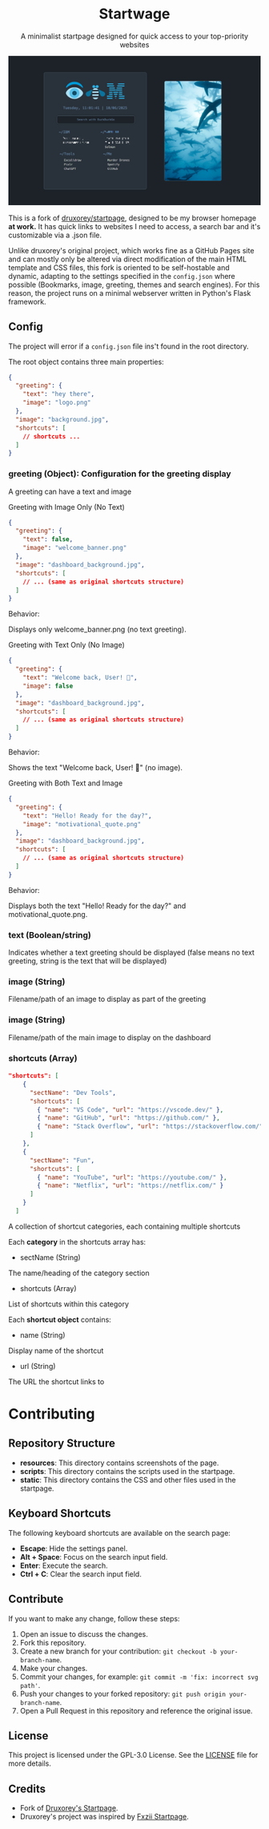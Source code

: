 <h1 align="center">Startwage</h1>

<p align="center">A minimalist startpage designed for quick access to your top-priority websites</p>

![Startwage Screenshot](./resources/wagepage_2025-06-10_2.png)

This is a fork of [druxorey/startpage](https://github.com/druxorey/startpage), designed to be my browser homepage **at work.** It has quick links to websites I need to access, a search bar and it's customizable via a .json file.

Unlike druxorey's original project, which works fine as a GitHub Pages site and can mostly only be altered via direct modification of the main HTML template and CSS files, this fork is oriented to be self-hostable and dynamic, adapting to the settings specified in the `config.json` where possible (Bookmarks, image, greeting, themes and search engines). For this reason, the project runs on a minimal webserver written in Python's Flask framework.

## Config

The project will error if a `config.json` file ins't found in the root directory.

The root object contains three main properties:

```json
{
  "greeting": {
    "text": "hey there",
    "image": "logo.png"
  },
  "image": "background.jpg",
  "shortcuts": [
    // shortcuts ...
  ]
}
```

### greeting (Object): Configuration for the greeting display

A greeting can have a text and image

Greeting with Image Only (No Text)

```json
{
  "greeting": {
    "text": false,
    "image": "welcome_banner.png"
  },
  "image": "dashboard_background.jpg",
  "shortcuts": [
    // ... (same as original shortcuts structure)
  ]
}
```

Behavior:

Displays only welcome_banner.png (no text greeting).

Greeting with Text Only (No Image)

```json
{
  "greeting": {
    "text": "Welcome back, User! 👋",
    "image": false
  },
  "image": "dashboard_background.jpg",
  "shortcuts": [
    // ... (same as original shortcuts structure)
  ]
}
```

Behavior:

Shows the text "Welcome back, User! 👋" (no image).

Greeting with Both Text and Image

```json
{
  "greeting": {
    "text": "Hello! Ready for the day?",
    "image": "motivational_quote.png"
  },
  "image": "dashboard_background.jpg",
  "shortcuts": [
    // ... (same as original shortcuts structure)
  ]
}
```

Behavior:

Displays both the text "Hello! Ready for the day?" and motivational_quote.png.

### text (Boolean/string)

Indicates whether a text greeting should be displayed (false means no text greeting, string is the text that will be displayed)

### image (String)

Filename/path of an image to display as part of the greeting

### image (String)

Filename/path of the main image to display on the dashboard

### shortcuts (Array)

```json
"shortcuts": [
    {
      "sectName": "Dev Tools",
      "shortcuts": [
        { "name": "VS Code", "url": "https://vscode.dev/" },
        { "name": "GitHub", "url": "https://github.com/" },
        { "name": "Stack Overflow", "url": "https://stackoverflow.com/" }
      ]
    },
    {
      "sectName": "Fun",
      "shortcuts": [
        { "name": "YouTube", "url": "https://youtube.com/" },
        { "name": "Netflix", "url": "https://netflix.com/" }
      ]
    }
  ]
```

A collection of shortcut categories, each containing multiple shortcuts

Each **category** in the shortcuts array has:

- sectName (String)

The name/heading of the category section

- shortcuts (Array)

List of shortcuts within this category

Each **shortcut object** contains:

- name (String)

Display name of the shortcut

- url (String)

The URL the shortcut links to

# Contributing

## Repository Structure

- **resources**: This directory contains screenshots of the page.
- **scripts**: This directory contains the scripts used in the startpage.
- **static**: This directory contains the CSS and other files used in the startpage.

## Keyboard Shortcuts

The following keyboard shortcuts are available on the search page:

- **Escape**: Hide the settings panel.
- **Alt + Space**: Focus on the search input field.
- **Enter**: Execute the search.
- **Ctrl + C**: Clear the search input field.

## Contribute

If you want to make any change, follow these steps:

1. Open an issue to discuss the changes.
2. Fork this repository.
3. Create a new branch for your contribution: `git checkout -b your-branch-name`.
4. Make your changes.
5. Commit your changes, for example: `git commit -m 'fix: incorrect svg path'`.
6. Push your changes to your forked repository: `git push origin your-branch-name`.
7. Open a Pull Request in this repository and reference the original issue.

## License

This project is licensed under the GPL-3.0 License. See the [LICENSE](LICENSE) file for more details.

## Credits

- Fork of [Druxorey's Startpage](https://github.com/druxorey/startpage).
- Druxorey's project was inspired by [Fxzii Startpage](https://github.com/Fxzzi/startpage).
